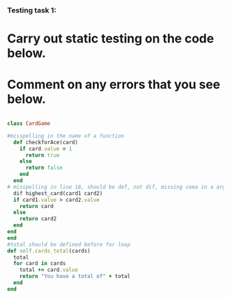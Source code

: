 ### Testing task 1:

# Carry out static testing on the code below.
# Comment on any errors that you see below.
```ruby

class CardGame

#misspelling in the name of a function
  def checkforAce(card)
    if card.value = 1
      return true
    else
      return false
    end
  end
# misspelling in line 18, should be def, not dif, missing coma in a arguments parentheses, in line 20 should be card1
  dif highest_card(card1 card2)
  if card1.value > card2.value
    return card
  else
    return card2
  end
end
end
#total should be defined before for loop
def self.cards_total(cards)
  total
  for card in cards
    total += card.value
    return "You have a total of" + total
  end
end
```
